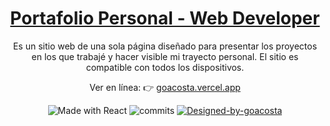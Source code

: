 <div align="center">

<h1 style="border-bottom: none">
    <b><a href="#">Portafolio Personal - Web Developer</a></b>
</h1>

Es un sitio web de una sola página diseñado para presentar los proyectos en los que trabajé y hacer visible mi trayecto personal. El sitio es compatible con todos los dispositivos.

Ver en línea: 👉 [goacosta.vercel.app](https://goacosta.vercel.app/)

![Made with React](https://img.shields.io/badge/Made_with-React-blue?logo=react&logoColor=white)
![commits](https://badgen.net/github/commits/nastacosta/gonzalo_acosta_portfolio)
[![Designed-by-goacosta](https://img.shields.io/badge/Designed_by_-goacosta-red?logo=github&logoColor=white)](https://github.com/nastacosta)
